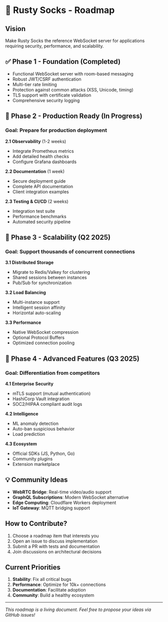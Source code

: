 # 🚀 Rusty Socks - Roadmap

## Vision
Make Rusty Socks the reference WebSocket server for applications requiring security, performance, and scalability.

## ✅ Phase 1 - Foundation (Completed)
- Functional WebSocket server with room-based messaging
- Robust JWT/CSRF authentication
- Multi-tier rate limiting
- Protection against common attacks (XSS, Unicode, timing)
- TLS support with certificate validation
- Comprehensive security logging

## 🔄 Phase 2 - Production Ready (In Progress)
### Goal: Prepare for production deployment

**2.1 Observability** (1-2 weeks)
- Integrate Prometheus metrics
- Add detailed health checks
- Configure Grafana dashboards

**2.2 Documentation** (1 week)
- Secure deployment guide
- Complete API documentation
- Client integration examples

**2.3 Testing & CI/CD** (2 weeks)
- Integration test suite
- Performance benchmarks
- Automated security pipeline

## 🌟 Phase 3 - Scalability (Q2 2025)
### Goal: Support thousands of concurrent connections

**3.1 Distributed Storage**
- Migrate to Redis/Valkey for clustering
- Shared sessions between instances
- Pub/Sub for synchronization

**3.2 Load Balancing**
- Multi-instance support
- Intelligent session affinity
- Horizontal auto-scaling

**3.3 Performance**
- Native WebSocket compression
- Optional Protocol Buffers
- Optimized connection pooling

## 🔮 Phase 4 - Advanced Features (Q3 2025)
### Goal: Differentiation from competitors

**4.1 Enterprise Security**
- mTLS support (mutual authentication)
- HashiCorp Vault integration
- SOC2/HIPAA compliant audit logs

**4.2 Intelligence**
- ML anomaly detection
- Auto-ban suspicious behavior
- Load prediction

**4.3 Ecosystem**
- Official SDKs (JS, Python, Go)
- Community plugins
- Extension marketplace

## 💡 Community Ideas
- **WebRTC Bridge**: Real-time video/audio support
- **GraphQL Subscriptions**: Modern WebSocket alternative
- **Edge Computing**: Cloudflare Workers deployment
- **IoT Gateway**: MQTT bridging support

## How to Contribute?
1. Choose a roadmap item that interests you
2. Open an issue to discuss implementation
3. Submit a PR with tests and documentation
4. Join discussions on architectural decisions

## Current Priorities
1. **Stability**: Fix all critical bugs
2. **Performance**: Optimize for 10k+ connections
3. **Documentation**: Facilitate adoption
4. **Community**: Build a healthy ecosystem

---

*This roadmap is a living document. Feel free to propose your ideas via GitHub issues!*